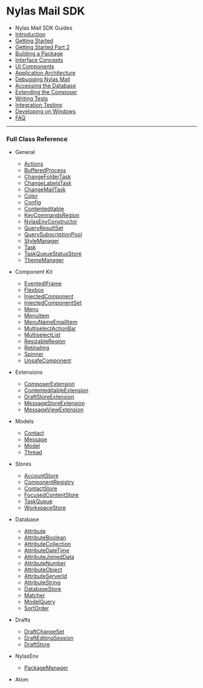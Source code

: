 # Nylas Mail SDK

* Nylas Mail SDK Guides
* [Introduction](/README.md)
* [Getting Started](/guides/GettingStarted.md)
* [Getting Started Part 2](/guides/GettingStarted-2.md)
* [Building a Package](/guides/PackageOverview.md)
* [Interface Concepts](/guides/InterfaceConcepts.md)
* [UI Components](/guides/React.md)
* [Application Architecture](/guides/Architecture.md)
* [Debugging Nylas Mail](/guides/Debugging.md)
* [Accessing the Database](/guides/Database.md)
* [Extending the Composer](/guides/ComposerExtensions.md)
* [Writing Tests](/guides/WritingSpecs.md)
* [Integration Testing](/guides/IntegrationTesting.md)
* [Developing on Windows](/guides/Windows.md)
* [FAQ](/guides/FAQ.md)

----

### Full Class Reference

* General
    * [Actions](/classes/Actions.md)
    * [BufferedProcess](/classes/BufferedProcess.md)
    * [ChangeFolderTask](/classes/ChangeFolderTask.md)
    * [ChangeLabelsTask](/classes/ChangeLabelsTask.md)
    * [ChangeMailTask](/classes/ChangeMailTask.md)
    * [Color](/classes/Color.md)
    * [Config](/classes/Config.md)
    * [Contenteditable](/classes/Contenteditable.md)
    * [KeyCommandsRegion](/classes/KeyCommandsRegion.md)
    * [NylasEnvConstructor](/classes/NylasEnvConstructor.md)
    * [QueryResultSet](/classes/QueryResultSet.md)
    * [QuerySubscriptionPool](/classes/QuerySubscriptionPool.md)
    * [StyleManager](/classes/StyleManager.md)
    * [Task](/classes/Task.md)
    * [TaskQueueStatusStore](/classes/TaskQueueStatusStore.md)
    * [ThemeManager](/classes/ThemeManager.md)

* Component Kit
    * [EventedIFrame](/classes/EventedIFrame.md)
    * [Flexbox](/classes/Flexbox.md)
    * [InjectedComponent](/classes/InjectedComponent.md)
    * [InjectedComponentSet](/classes/InjectedComponentSet.md)
    * [Menu](/classes/Menu.md)
    * [MenuItem](/classes/MenuItem.md)
    * [MenuNameEmailItem](/classes/MenuNameEmailItem.md)
    * [MultiselectActionBar](/classes/MultiselectActionBar.md)
    * [MultiselectList](/classes/MultiselectList.md)
    * [ResizableRegion](/classes/ResizableRegion.md)
    * [RetinaImg](/classes/RetinaImg.md)
    * [Spinner](/classes/Spinner.md)
    * [UnsafeComponent](/classes/UnsafeComponent.md)

* Extensions
    * [ComposerExtension](/classes/ComposerExtension.md)
    * [ContenteditableExtension](/classes/ContenteditableExtension.md)
    * [DraftStoreExtension](/classes/DraftStoreExtension.md)
    * [MessageStoreExtension](/classes/MessageStoreExtension.md)
    * [MessageViewExtension](/classes/MessageViewExtension.md)

* Models
    * [Contact](/classes/Contact.md)
    * [Message](/classes/Message.md)
    * [Model](/classes/Model.md)
    * [Thread](/classes/Thread.md)

* Stores
    * [AccountStore](/classes/AccountStore.md)
    * [ComponentRegistry](/classes/ComponentRegistry.md)
    * [ContactStore](/classes/ContactStore.md)
    * [FocusedContentStore](/classes/FocusedContentStore.md)
    * [TaskQueue](/classes/TaskQueue.md)
    * [WorkspaceStore](/classes/WorkspaceStore.md)

* Database
    * [Attribute](/classes/Attribute.md)
    * [AttributeBoolean](/classes/AttributeBoolean.md)
    * [AttributeCollection](/classes/AttributeCollection.md)
    * [AttributeDateTime](/classes/AttributeDateTime.md)
    * [AttributeJoinedData](/classes/AttributeJoinedData.md)
    * [AttributeNumber](/classes/AttributeNumber.md)
    * [AttributeObject](/classes/AttributeObject.md)
    * [AttributeServerId](/classes/AttributeServerId.md)
    * [AttributeString](/classes/AttributeString.md)
    * [DatabaseStore](/classes/DatabaseStore.md)
    * [Matcher](/classes/Matcher.md)
    * [ModelQuery](/classes/ModelQuery.md)
    * [SortOrder](/classes/SortOrder.md)

* Drafts
    * [DraftChangeSet](/classes/DraftChangeSet.md)
    * [DraftEditingSession](/classes/DraftEditingSession.md)
    * [DraftStore](/classes/DraftStore.md)

* NylasEnv
    * [PackageManager](/classes/PackageManager.md)

* Atom
